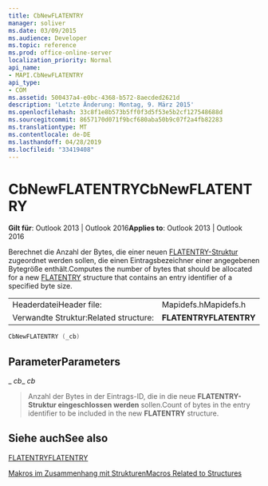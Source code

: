 ```yaml
---
title: CbNewFLATENTRY
manager: soliver
ms.date: 03/09/2015
ms.audience: Developer
ms.topic: reference
ms.prod: office-online-server
localization_priority: Normal
api_name:
- MAPI.CbNewFLATENTRY
api_type:
- COM
ms.assetid: 500437a4-e0bc-4368-b572-8aecded2621d
description: 'Letzte Änderung: Montag, 9. März 2015'
ms.openlocfilehash: 33c8f1e8b573b5ff0f3d5f53e5b2cf127548688d
ms.sourcegitcommit: 8657170d071f9bcf680aba50b9c07f2a4fb82283
ms.translationtype: MT
ms.contentlocale: de-DE
ms.lasthandoff: 04/28/2019
ms.locfileid: "33419408"
---
```

# <a name="cbnewflatentry"></a><span data-ttu-id="e036b-103">CbNewFLATENTRY</span><span class="sxs-lookup"><span data-stu-id="e036b-103">CbNewFLATENTRY</span></span>

  
  
<span data-ttu-id="e036b-104">**Gilt für**: Outlook 2013 | Outlook 2016</span><span class="sxs-lookup"><span data-stu-id="e036b-104">**Applies to**: Outlook 2013 | Outlook 2016</span></span> 
  
<span data-ttu-id="e036b-105">Berechnet die Anzahl der Bytes, die einer neuen [FLATENTRY-Struktur](flatentry.md) zugeordnet werden sollen, die einen Eintragsbezeichner einer angegebenen Bytegröße enthält.</span><span class="sxs-lookup"><span data-stu-id="e036b-105">Computes the number of bytes that should be allocated for a new [FLATENTRY](flatentry.md) structure that contains an entry identifier of a specified byte size.</span></span> 
  
|||
|:-----|:-----|
|<span data-ttu-id="e036b-106">Headerdatei</span><span class="sxs-lookup"><span data-stu-id="e036b-106">Header file:</span></span>  <br/> |<span data-ttu-id="e036b-107">Mapidefs.h</span><span class="sxs-lookup"><span data-stu-id="e036b-107">Mapidefs.h</span></span>  <br/> |
|<span data-ttu-id="e036b-108">Verwandte Struktur:</span><span class="sxs-lookup"><span data-stu-id="e036b-108">Related structure:</span></span>  <br/> |<span data-ttu-id="e036b-109">**FLATENTRY**</span><span class="sxs-lookup"><span data-stu-id="e036b-109">**FLATENTRY**</span></span> <br/> |
   
```cpp
CbNewFLATENTRY (_cb)
```

## <a name="parameters"></a><span data-ttu-id="e036b-110">Parameter</span><span class="sxs-lookup"><span data-stu-id="e036b-110">Parameters</span></span>

 <span data-ttu-id="e036b-111">_ _cb_</span><span class="sxs-lookup"><span data-stu-id="e036b-111">_ _cb_</span></span>
  
> <span data-ttu-id="e036b-112">Anzahl der Bytes in der Eintrags-ID, die in die neue **FLATENTRY-Struktur eingeschlossen werden** sollen.</span><span class="sxs-lookup"><span data-stu-id="e036b-112">Count of bytes in the entry identifier to be included in the new **FLATENTRY** structure.</span></span> 
    
## <a name="see-also"></a><span data-ttu-id="e036b-113">Siehe auch</span><span class="sxs-lookup"><span data-stu-id="e036b-113">See also</span></span>



[<span data-ttu-id="e036b-114">FLATENTRY</span><span class="sxs-lookup"><span data-stu-id="e036b-114">FLATENTRY</span></span>](flatentry.md)


[<span data-ttu-id="e036b-115">Makros im Zusammenhang mit Strukturen</span><span class="sxs-lookup"><span data-stu-id="e036b-115">Macros Related to Structures</span></span>](macros-related-to-structures.md)

